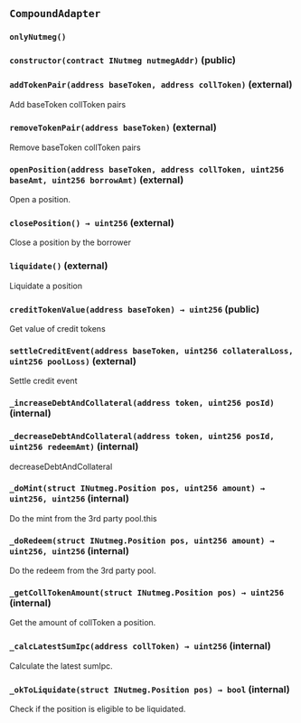 ## `CompoundAdapter`





### `onlyNutmeg()`






### `constructor(contract INutmeg nutmegAddr)` (public)





### `addTokenPair(address baseToken, address collToken)` (external)



Add baseToken collToken pairs

### `removeTokenPair(address baseToken)` (external)



Remove baseToken collToken pairs

### `openPosition(address baseToken, address collToken, uint256 baseAmt, uint256 borrowAmt)` (external)

Open a position.




### `closePosition() → uint256` (external)

Close a position by the borrower



### `liquidate()` (external)

Liquidate a position



### `creditTokenValue(address baseToken) → uint256` (public)

Get value of credit tokens



### `settleCreditEvent(address baseToken, uint256 collateralLoss, uint256 poolLoss)` (external)

Settle credit event




### `_increaseDebtAndCollateral(address token, uint256 posId)` (internal)





### `_decreaseDebtAndCollateral(address token, uint256 posId, uint256 redeemAmt)` (internal)



decreaseDebtAndCollateral

### `_doMint(struct INutmeg.Position pos, uint256 amount) → uint256, uint256` (internal)



Do the mint from the 3rd party pool.this

### `_doRedeem(struct INutmeg.Position pos, uint256 amount) → uint256, uint256` (internal)



Do the redeem from the 3rd party pool.

### `_getCollTokenAmount(struct INutmeg.Position pos) → uint256` (internal)



Get the amount of collToken a position.

### `_calcLatestSumIpc(address collToken) → uint256` (internal)



Calculate the latest sumIpc.


### `_okToLiquidate(struct INutmeg.Position pos) → bool` (internal)



Check if the position is eligible to be liquidated.


